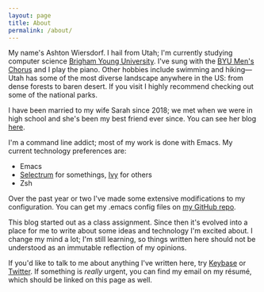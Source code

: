 ```yaml
---
layout: page
title: About
permalink: /about/
---
```


My name's Ashton Wiersdorf. I hail from Utah; I'm currently studying computer science [Brigham Young University](https://byu.edu). I've sung with the [BYU Men's Chorus](https://en.wikipedia.org/wiki/Choirs_at_Brigham_Young_University) and I play the piano. Other hobbies include swimming and hiking—Utah has some of the most diverse landscape anywhere in the US: from dense forests to baren desert. If you visit I highly recommend checking out some of the national parks.

I have been married to my wife Sarah since 2018; we met when we were in high school and she's been my best friend ever since. You can see her blog [here](https://scwiersdorf.github.io/).

I'm a command line addict; most of my work is done with Emacs. My current technology preferences are:

 - Emacs
 - [Selectrum](https://github.com/raxod502/selectrum) for somethings, [Ivy](https://github.com/abo-abo/swiper) for others
 - Zsh

Over the past year or two I've made some extensive modifications to my configuration. You can get my .emacs config files on [my GitHub repo](https://github.com/ashton314/.dotfiles).

This blog started out as a class assignment. Since then it's evolved into a place for me to write about some ideas and technology I'm excited about. I change my mind a lot; I'm still learning, so things written here should not be understood as an immutable reflection of my opinions.

If you'd like to talk to me about anything I've written here, try [Keybase](https://keybase.io/ashton314) or [Twitter](https://twitter.com/a_wiersdorf). If something is *really* urgent, you can find my email on my résumé, which should be linked on this page as well.
